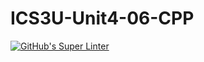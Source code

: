 # ICS3U-Unit4-06-CPP

[![GitHub's Super Linter](https://github.com/Aidan-Lalonde-Novales/ICS3U-Unit4-06-CPP/workflows/GitHub's%20Super%20Linter/badge.svg)](https://github.com/Aidan-Lalonde-Novales/ICS3U-Unit4-06-CPP/actions)
